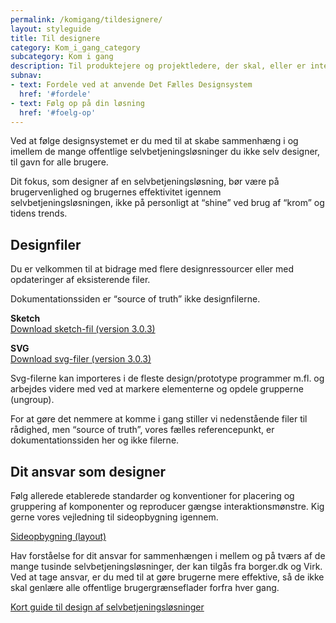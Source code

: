 ```yaml
---
permalink: /komigang/tildesignere/
layout: styleguide
title: Til designere
category: Kom_i_gang_category
subcategory: Kom i gang
description: Til produktejere og projektledere, der skal, eller er interesseret i at gøre brug af Det Fælles Designsystem i deres projekt.
subnav:
- text: Fordele ved at anvende Det Fælles Designsystem
  href: '#fordele'
- text: Følg op på din løsning
  href: '#foelg-op'
---
```

<section>
    <p class="font-lead">Ved at følge designsystemet er du med til at skabe sammenhæng i og imellem de mange offentlige selvbetjeningsløsninger du ikke selv designer, til gavn for alle brugere.</p>
    <p>Dit fokus, som designer af en selvbetjeningsløsning, bør være på brugervenlighed og brugernes effektivitet igennem selvbetjeningsløsningen, ikke på personligt at “shine” ved brug af “krom” og tidens trends. </p>
</section>
<section>
    <h2>Designfiler</h2>
    <p>Du er velkommen til at bidrage med flere designressourcer eller med opdateringer af eksisterende filer.</p>
    <div class="alert alert-warning alert--paragraph" role="alert" aria-label="Beskedbox der viser en advarsel">
        <div class="alert-body">
            <p class="alert-text">Dokumentationssiden er “source of truth” ikke designfilerne.</p>
        </div>
    </div>
    <p>
        <strong>Sketch</strong><br />
        <a href="/dkfds-docs/downloads/Det_Faelles_Designsystem (Version 3.0.3).sketch">Download sketch-fil (version 3.0.3)</a>
    </p>
    <p>
        <strong>SVG</strong><br />
        <a href="/dkfds-docs/downloads/FDS v303 SVG.zip">Download svg-filer (version 3.0.3)</a>
    </p>
    <p>Svg-filerne kan importeres i de fleste design/prototype programmer m.fl. og arbejdes videre med ved at markere elementerne og opdele grupperne (ungroup).</p>
    <p>For at gøre det nemmere at komme i gang stiller vi nedenstående filer til rådighed, men “source of truth”, vores fælles referencepunkt, er dokumentationssiden her og ikke filerne. </p>
</section>
<section>
    <h2>Dit ansvar som designer</h2>
    <p>Følg allerede etablerede standarder og konventioner for placering og gruppering af komponenter og reproducer gængse interaktionsmønstre. Kig gerne vores vejledning til sideopbygning igennem. </p>
    <p><a href="/dkfds-docs/komigang/tildesignere/sideopbygning/">Sideopbygning (layout)</a></p>
    <p>Hav forståelse for dit ansvar for sammenhængen i mellem og på tværs af de mange tusinde selvbetjeningsløsninger, der kan tilgås fra borger.dk og Virk. Ved at tage ansvar, er du med til at gøre brugerne mere effektive, så de ikke skal genlære alle offentlige brugergrænseflader forfra hver gang. </p>
    <p><a href="/dkfds-docs/komigang/tildesignere/design-selvbetjeningsloesninger/">Kort guide til design af selvbetjeningsløsninger</a></p>
</section>